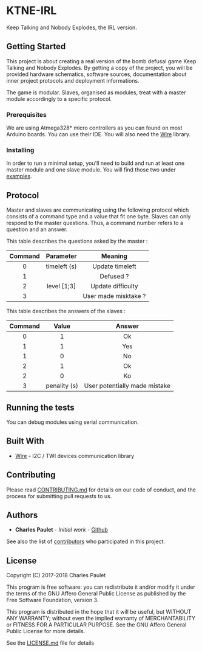 # KTNE-IRL

Keep Talking and Nobody Explodes, the IRL version.

## Getting Started

This project is about creating a real version of the bomb defusal game Keep Talking and Nobody Explodes. By getting a copy of the project, you will be provided hardware schematics, software sources, documentation about inner project protocols and deployment informations.

The game is modular. Slaves, organised as modules, treat with a master module accordingly to a specific protocol.

### Prerequisites

We are using Atmega328* micro controllers as you can found on most Arduino boards. You can use their IDE. You will also need the [Wire](https://www.arduino.cc/en/Reference/Wire) library.

### Installing

In order to run a minimal setup, you'll need to build and run at least one master module and one slave module.
You will find those two under [examples](examples/).

## Protocol

Master and slaves are communicating using the following protocol which consists of a command type and a value that fit one byte.
Slaves can only respond to the master questions. Thus, a command number refers to a question and an answer.

This table describes the questions asked by the master :

| Command | Parameter    | Meaning              |
| :-----: | :----------: | :------------------: |
| 0       | timeleft (s) | Update timeleft      |
| 1       |              | Defused ?            |
| 2       | level [1;3]  | Update difficulty    |
| 3       |              | User made misktake ? |


This table describes the answers of the slaves :

| Command | Value        | Answer                        |
| :-----: | :----------: | :---------------------------: |
| 0       | 1            | Ok                            |
| 1       | 1            | Yes                           |
| 1       | 0            | No                            |
| 2       | 1            | Ok                            |
| 2       | 0            | Ko                            |
| 3       | penality (s) | User potentially made mistake |

## Running the tests

You can debug modules using serial communication. 

## Built With

* [Wire](https://www.arduino.cc/en/Reference/Wire) - I2C / TWI devices communication library

## Contributing

Please read [CONTRIBUTING.md](CONTRIBUTING.md) for details on our code of conduct, and the process for submitting pull requests to us.

## Authors

* **Charles Paulet** - *Initial work* - [Github](https://github.com/valkheim)

See also the list of [contributors](https://github.com/valkheim/KTNE-IRL/contributors) who participated in this project.

## License

Copyright (C) 2017-2018 Charles Paulet

This program is free software: you can redistribute it and/or modify it under the terms of the GNU Affero General Public License as published by the Free Software Foundation, version 3.

This program is distributed in the hope that it will be useful, but WITHOUT ANY WARRANTY; without even the implied warranty of MERCHANTABILITY or FITNESS FOR A PARTICULAR PURPOSE. See the GNU Affero General Public License for more details.

See the [LICENSE.md](LICENSE) file for details
